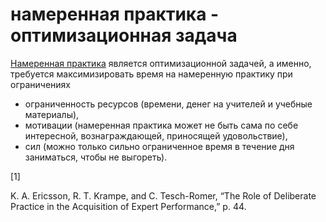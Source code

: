 # намеренная практика - оптимизационная задача
[Намеренная практика](%D0%BD%D0%B0%D0%BC%D0%B5%D1%80%D0%B5%D0%BD%D0%BD%D0%B0%D1%8F%20%D0%BF%D1%80%D0%B0%D0%BA%D1%82%D0%B8%D0%BA%D0%B0) является оптимизационной задачей, а именно, требуется максимизировать время на намеренную практику при ограничениях

*   ограниченность ресурсов (времени, денег на учителей и учебные материалы), 
*   мотивации (намеренная практика может не быть сама по себе интересной, вознаграждающей, приносящей удовольствие), 
*   сил (можно только сильно ограниченное время в течение дня заниматься, чтобы не выгореть).

\[1\]

K. A. Ericsson, R. T. Krampe, and C. Tesch-Romer, “The Role of Deliberate Practice in the Acquisition of Expert Performance,” p. 44.